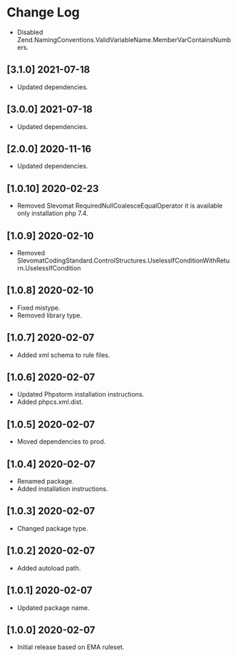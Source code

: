 # Change Log

- Disabled Zend.NamingConventions.ValidVariableName.MemberVarContainsNumbers.

## [3.1.0] 2021-07-18

- Updated dependencies.

## [3.0.0] 2021-07-18

- Updated dependencies.

## [2.0.0] 2020-11-16

- Updated dependencies.

## [1.0.10] 2020-02-23

- Removed Slevomat RequiredNullCoalesceEqualOperator it is available only installation php 7.4.

## [1.0.9] 2020-02-10

- Removed SlevomatCodingStandard.ControlStructures.UselessIfConditionWithReturn.UselessIfCondition

## [1.0.8] 2020-02-10

- Fixed mistype.
- Removed library type.

## [1.0.7] 2020-02-07

- Added xml schema to rule files.

## [1.0.6] 2020-02-07

- Updated Phpstorm installation instructions.
- Added phpcs.xml.dist.

## [1.0.5] 2020-02-07

- Moved dependencies to prod.

## [1.0.4] 2020-02-07

- Renamed package.
- Added installation instructions.

## [1.0.3] 2020-02-07

- Changed package type.

## [1.0.2] 2020-02-07

- Added autoload path.

## [1.0.1] 2020-02-07

- Updated package name.

## [1.0.0] 2020-02-07

- Initial release based on EMA ruleset.

